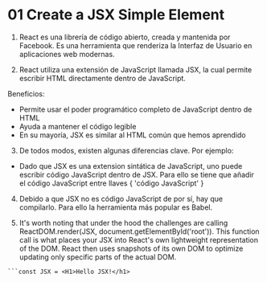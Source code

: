 # 01 Create a JSX Simple Element

1. React es una librería de código abierto, creada y mantenida por Facebook. Es una herramienta que renderiza la Interfaz de Usuario en aplicaciones web modernas.

2. React utiliza una extensión de JavaScript llamada JSX, la cual permite escribir HTML directamente dentro de JavaScript.

Beneficios: 
* Permite usar el poder programático completo de JavaScript dentro de HTML
* Ayuda a mantener el código legible
* En su mayoría, JSX es similar al HTML común que hemos aprendido

3. De todos modos, existen algunas diferencias clave. Por ejemplo:
* Dado que JSX es una extension sintática de JavaScript, uno puede escribir código JavaScript dentro de JSX. Para ello se tiene que añadir el código JavaScript entre llaves { 'código JavaScript' }

4. Debido a que JSX no es código JavaScript de por sí, hay que compilarlo. Para ello la herramienta más popular es Babel. 

5. It's worth noting that under the hood the challenges are calling ReactDOM.render(JSX, document.getElementById('root')). This function call is what places your JSX into React's own lightweight representation of the DOM. React then uses snapshots of its own DOM to optimize updating only specific parts of the actual DOM.

```<!-- The following code uses JSX to assign a H1 element to the constant JSX -->
```const JSX = <H1>Hello JSX!</h1>

